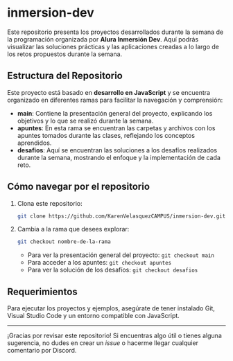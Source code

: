 # inmersion-dev

Este repositorio presenta los proyectos desarrollados durante la semana de la programación organizada por **Alura Inmersión Dev**. Aquí podrás visualizar las soluciones prácticas y las aplicaciones creadas a lo largo de los retos propuestos durante la semana.

## Estructura del Repositorio

Este proyecto está basado en **desarrollo en JavaScript** y se encuentra organizado en diferentes ramas para facilitar la navegación y comprensión:

- **main**: Contiene la presentación general del proyecto, explicando los objetivos y lo que se realizó durante la semana.
- **apuntes**: En esta rama se encuentran las carpetas y archivos con los apuntes tomados durante las clases, reflejando los conceptos aprendidos.
- **desafios**: Aquí se encuentran las soluciones a los desafíos realizados durante la semana, mostrando el enfoque y la implementación de cada reto.

## Cómo navegar por el repositorio

1. Clona este repositorio:

    ```bash
    git clone https://github.com/KarenVelasquezCAMPUS/inmersion-dev.git
    ```

2. Cambia a la rama que desees explorar:

    ```bash
    git checkout nombre-de-la-rama
    ```

    - Para ver la presentación general del proyecto: `git checkout main`
    - Para acceder a los apuntes: `git checkout apuntes`
    - Para ver la solución de los desafíos: `git checkout desafios`

## Requerimientos

Para ejecutar los proyectos y ejemplos, asegúrate de tener instalado Git, Visual Studio Code y un entorno compatible con JavaScript.

---

¡Gracias por revisar este repositorio! Si encuentras algo útil o tienes alguna sugerencia, no dudes en crear un _issue_ o hacerme llegar cualquier comentario por Discord.
